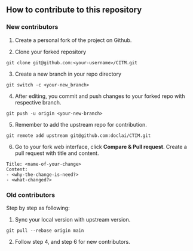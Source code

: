 ## How to contribute to this repository

### New contributors

1. Create a personal fork of the project on Github.

2. Clone your forked repository
```
git clone git@github.com:<your-username>/CITM.git
```

3. Create a new branch in your repo directory
```
git switch -c <your-new_branch>
```

4. After editing, you commit and push changes to your forked repo with respective branch.

```
git push -u origin <your-new-branch>
```

5. Remember to add the upstream repo for contribution.

```
git remote add upstream git@github.com:doclai/CTIM.git
```


6. Go to your fork web interface, click __Compare & Pull request__. Create a pull request with title and content.
```
Title: <name-of-your-change>
Content:
- <why-the-change-is-need?>
- <what-changed?>
```

### Old contributors

Step by step as following:

1. Sync your local version with upstream version.
```
git pull --rebase origin main
```

2. Follow step 4, and step 6 for new contributors. 
